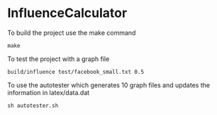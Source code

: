 # InfluenceCalculator

To build the project use the make command

``
make
``

To test the project with a graph file

``
build/influence test/facebook_small.txt 0.5
``


To use the autotester which generates 10 graph files and updates the information in latex/data.dat

``
sh autotester.sh
``
